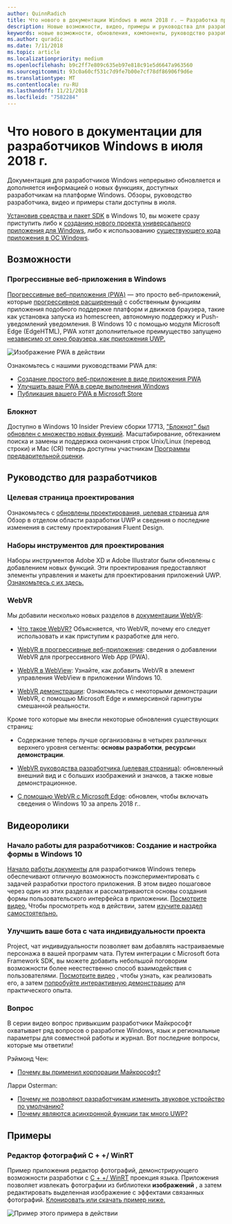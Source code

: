 ```yaml
---
author: QuinnRadich
title: Что нового в документации Windows в июля 2018 г. — Разработка приложений UWP
description: Новые возможности, видео, примеры и руководства для разработчиков добавлены в документацию для июля 2018 г. разработчиков Windows 10.
keywords: новые возможности, обновления, компоненты, руководство разработчика, Windows 10 июля
ms.author: quradic
ms.date: 7/11/2018
ms.topic: article
ms.localizationpriority: medium
ms.openlocfilehash: b9c2ff7e809c635eb97e818c91e5d6647a963560
ms.sourcegitcommit: 93c0a60cf531c7d9fe7b00e7cf78df86906f9d6e
ms.translationtype: MT
ms.contentlocale: ru-RU
ms.lasthandoff: 11/21/2018
ms.locfileid: "7582284"
---
```

# <a name="whats-new-in-the-windows-developer-docs-in-july-2018"></a>Что нового в документации для разработчиков Windows в июля 2018 г.

Документация для разработчиков Windows непрерывно обновляется и дополняется информацией о новых функциях, доступных разработчикам на платформе Windows. Обзоры, руководство разработчика, видео и примеры стали доступны в июля.

[Установив средства и пакет SDK](http://go.microsoft.com/fwlink/?LinkId=821431) в Windows 10, вы можете сразу приступить либо к [созданию нового проекта универсального приложения для Windows](../get-started/create-uwp-apps.md), либо к использованию [существующего кода приложения в ОС Windows](../porting/index.md).

## <a name="features"></a>Возможности

### <a name="progressive-web-apps-on-windows"></a>Прогрессивные веб-приложения в Windows

[Прогрессивные веб-приложения (PWA)](https://developer.microsoft.com/windows/pwa) — это просто веб-приложений, которые [прогрессивное расширенный](https://wikipedia.org/wiki/Progressive_enhancement) с собственным функциям приложения подобного поддержке платформ и движков браузера, такие как установка запуска из homescreen, автономную поддержку и Push-уведомлений уведомления. В Windows 10 с помощью модуля Microsoft Edge (EdgeHTML), PWA хотят дополнительное преимущество запущено [независимо от окно браузера, как приложения UWP.](https://docs.microsoft.com/microsoft-edge/progressive-web-apps/windows-features)

![Изображение PWA в действии](images/progressive-web-apps.jpg)

Ознакомьтесь с нашими руководствами PWA для:

* [Создание простого веб-приложение в виде приложения PWA](https://docs.microsoft.com/microsoft-edge/progressive-web-apps/get-started)
* [Улучшить ваше PWA в среде выполнения Windows](https://docs.microsoft.com/en-us/microsoft-edge/progressive-web-apps/windows-features)
* [Публикация вашего PWA в Microsoft Store](https://docs.microsoft.com/microsoft-edge/progressive-web-apps/microsoft-store)

### <a name="notepad"></a>Блокнот

Доступно в Windows 10 Insider Preview сборки 17713, ["Блокнот" был обновлен с множество новых функций](http://aka.ms/ant-man). Масштабирование, обтеканием поиска и замены и поддержка окончания строк Unix/Linux (перевод строки) и Mac (CR) теперь доступны участникам [Программы предварительной оценки](https://insider.windows.com/). 

## <a name="developer-guidance"></a>Руководство для разработчиков

### <a name="design-landing-page"></a>Целевая страница проектирования

Ознакомьтесь с [обновлены проектирования, целевая страница](https://developer.microsoft.com/windows/apps/design) для Обзор в отделом области разработки UWP и сведения о последние изменения в систему проектирования Fluent Design.

### <a name="design-toolkits"></a>Наборы инструментов для проектирования

Наборы инструментов Adobe XD и Adobe Illustrator были обновлены с добавлением новых функций. Эти проектирования предоставляют элементы управления и макеты для проектирования приложений UWP. [Ознакомьтесь с их здесь.](../design/downloads/index.md)

### <a name="webvr"></a>WebVR

Мы добавили несколько новых разделов в [документации WebVR](https://docs.microsoft.com/microsoft-edge/webvr/
):

* [Что такое WebVR?](https://docs.microsoft.com/microsoft-edge/webvr/what-is-webvr
) Объясняется, что WebVR, почему его следует использовать и как приступим к разработке для него.

* [WebVR в прогрессивные веб-приложения](https://docs.microsoft.com/microsoft-edge/webvr/webvr-in-pwas): сведения о добавлении WebVR для прогрессивного Web App (PWA).

* [WebVR в WebView](https://docs.microsoft.com/microsoft-edge/webvr/webvr-in-webview): Узнайте, как добавить WebVR в элемент управления WebView в приложении Windows 10.

* [WebVR демонстрации](https://docs.microsoft.com/microsoft-edge/webvr/demos): Ознакомьтесь с некоторыми демонстрации WebVR, с помощью Microsoft Edge и иммерсивной гарнитуры смешанной реальности.

Кроме того которые мы внесли некоторые обновления существующих страниц:

* Содержание теперь лучше организованы в четырех различных верхнего уровня сегменты: **основы** **разработки**, **ресурсы**и **демонстрации**.

* [WebVR руководства разработчика (целевая страница)](https://docs.microsoft.com/microsoft-edge/webvr/): обновленный внешний вид и с больших изображений и значков, а также новые демонстрационное.

* [С помощью WebVR с Microsoft Edge](https://docs.microsoft.com/microsoft-edge/webvr/webvr-with-edge): обновлен, чтобы включать сведения о Windows 10 за апрель 2018 г..

## <a name="videos"></a>Видеоролики

### <a name="get-started-for-devs-create-and-customize-a-form-on-windows-10"></a>Начало работы для разработчиков: Создание и настройка формы в Windows 10

[Начало работы документы](../get-started/index.md) для разработчиков Windows теперь обеспечивают отличную возможность поэкспериментировать с задачей разработки простого приложения. В этом видео пошаговое через один из этих разделах и рассматриваются основы создания формы пользовательского интерфейса в приложении. [Посмотрите видео,](https://www.youtube.com/watch?v=AgngKzq4hKI&feature=youtu.be) Чтобы просмотреть код в действии, затем [изучите раздел самостоятельно.](http://aka.ms/CreateForms)

### <a name="enhance-your-bot-with-project-personality-chat"></a>Улучшить ваше бота с чата индивидуальности проекта

Project, чат индивидуальности позволяет вам добавлять настраиваемые персонажа в вашей программ чата. Путем интеграции с Microsoft бота Framework SDK, вы можете добавить небольшой поговорим возможности более неестественно способ взаимодействия с пользователями. [Посмотрите видео](https://www.youtube.com/watch?v=5C_uD8g2QKg&feature=youtu.be) , чтобы узнать, как реализовать его, а затем [попробуйте интерактивную демонстрацию](http://aka.ms/PersonalityChat) для практического опыта.

### <a name="one-dev-question"></a>Вопрос

В серии видео вопрос привыкшим разработчики Майкрософт охватывает ряд вопросов о разработке Windows, язык и региональные параметры для совместной работы и журнал. Вот последние вопросы, которые мы ответили!

Рэймонд Чен:

* [Почему вы применил корпорации Майкрософт?](https://www.youtube.com/watch?v=oL8ymamkEMU&feature=youtu.be)

Ларри Osterman:

* [Почему не позволяют разработчикам изменить звуковое устройство по умолчанию?](https://www.youtube.com/watch?v=6aNUoVfbnmg&feature=youtu.be)
* [Почему являются асинхронной функции так много UWP?](https://www.youtube.com/watch?v=5M724QIy1Mk&feature=youtu.be)

## <a name="samples"></a>Примеры

### <a name="photo-editor-cwinrt"></a>Редактор фотографий C + +/ WinRT

Пример приложения редактор фотографий, демонстрирующего возможности разработки с [C + +/ WinRT](../cpp-and-winrt-apis/intro-to-using-cpp-with-winrt.md) проекция языка. Приложения позволяет извлекать фотографии из библиотеки **изображений** , а затем редактировать выделенная изображение с эффектами связанных фотографий. [Клонировать или скачать пример ниже.](https://github.com/Microsoft/Windows-appsample-photo-editor)

![Пример этого примера в действии](images/photo-editor-banner.png)
